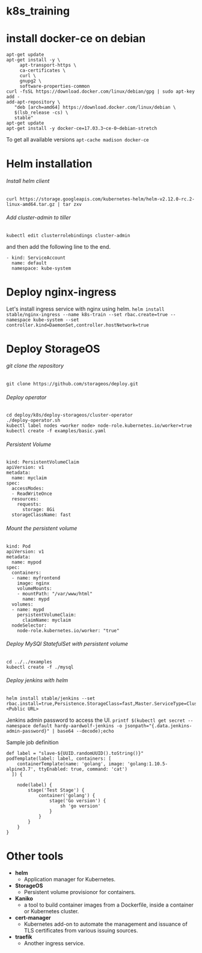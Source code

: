 # k8s_training

# install docker-ce on debian
```
apt-get update
apt-get install -y \
     apt-transport-https \
     ca-certificates \
     curl \
     gnupg2 \
     software-properties-common
curl -fsSL https://download.docker.com/linux/debian/gpg | sudo apt-key add -
add-apt-repository \
   "deb [arch=amd64] https://download.docker.com/linux/debian \
   $(lsb_release -cs) \
   stable"
apt-get update
apt-get install -y docker-ce=17.03.3~ce-0~debian-stretch
```
To get all available versions
`apt-cache madison docker-ce`

# Helm installation
###### Install helm client
`curl https://storage.googleapis.com/kubernetes-helm/helm-v2.12.0-rc.2-linux-amd64.tar.gz | tar zxv`

###### Add cluster-admin to tiller
`kubectl edit clusterrolebindings cluster-admin`  

and then add the following line to the end.
```
- kind: ServiceAccount
  name: default
  namespace: kube-system
```


# Deploy nginx-ingress
Let's install ingress service with nginx using helm.
`helm install stable/nginx-ingress --name k8s-train --set rbac.create=true --namespace kube-system --set controller.kind=DaemonSet,controller.hostNetwork=true`


# Deploy StorageOS
###### git clone the repository
`git clone https://github.com/storageos/deploy.git`
###### Deploy operator
```
cd deploy/k8s/deploy-storageos/cluster-operator
./deploy-operator.sh
kubectl label nodes <worker node> node-role.kubernetes.io/worker=true
kubectl create -f examples/basic.yaml
```
###### Persistent Volume
```
kind: PersistentVolumeClaim
apiVersion: v1
metadata:
  name: myclaim
spec:
  accessModes:
  - ReadWriteOnce
  resources:
    requests:
      storage: 8Gi
  storageClassName: fast
```
###### Mount the persistent volume
```
kind: Pod
apiVersion: v1
metadata:
  name: mypod
spec:
  containers:
  - name: myfrontend
    image: nginx
    volumeMounts:
    - mountPath: "/var/www/html"
      name: mypd
  volumes:
  - name: mypd
    persistentVolumeClaim:
      claimName: myclaim
  nodeSelector:
    node-role.kubernetes.io/worker: "true"
```

###### Deploy MySQl StatefulSet with persistent volume
```
cd ../../examples
kubectl create -f ./mysql
```

###### Deploy jenkins with helm
```
helm install stable/jenkins --set rbac.install=true,Persistence.StorageClass=fast,Master.ServiceType=ClusterIP,Master.HostName=<Public URL>
```

Jenkins admin password to access the UI. 
`printf $(kubectl get secret --namespace default hardy-aardwolf-jenkins -o jsonpath="{.data.jenkins-admin-password}" | base64 --decode);echo`

Sample job definition
```
def label = "slave-${UUID.randomUUID().toString()}"
podTemplate(label: label, containers: [
    containerTemplate(name: 'golang', image: 'golang:1.10.5-alpine3.7', ttyEnabled: true, command: 'cat')
  ]) {

    node(label) {
        stage('Test Stage') {
            container('golang') {
                stage('Go version') {
                    sh 'go version'
                }
            }
        }
    }    
}
```

# Other tools
- **helm**
  - Application manager for Kubernetes. 
- **StorageOS**
  - Persistent volume provisionor for containers. 
- **Kaniko**
  - a tool to build container images from a Dockerfile, inside a container or Kubernetes cluster.
- **cert-manager**
  - Kubernetes add-on to automate the management and issuance of TLS certificates from various issuing sources.
- **traefik**
  - Another ingress service. 
 
